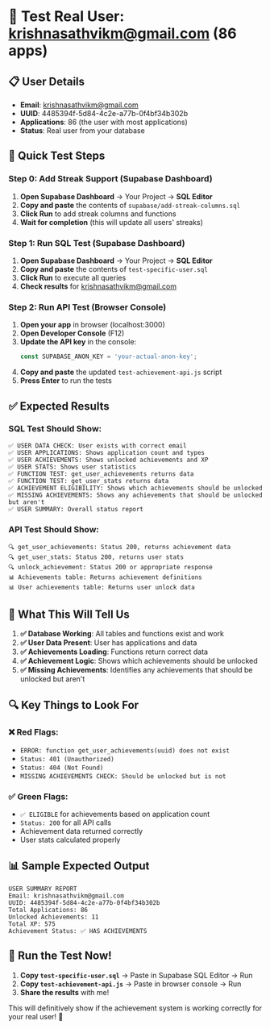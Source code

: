 # 🧪 Test Real User: krishnasathvikm@gmail.com (86 apps)

## 📋 **User Details**
- **Email**: krishnasathvikm@gmail.com  
- **UUID**: 4485394f-5d84-4c2e-a77b-0f4bf34b302b
- **Applications**: 86 (the user with most applications)
- **Status**: Real user from your database

## 🚀 **Quick Test Steps**

### **Step 0: Add Streak Support (Supabase Dashboard)**

1. **Open Supabase Dashboard** → Your Project → **SQL Editor**
2. **Copy and paste** the contents of `supabase/add-streak-columns.sql`
3. **Click Run** to add streak columns and functions
4. **Wait for completion** (this will update all users' streaks)

### **Step 1: Run SQL Test (Supabase Dashboard)**

1. **Open Supabase Dashboard** → Your Project → **SQL Editor**
2. **Copy and paste** the contents of `test-specific-user.sql`
3. **Click Run** to execute all queries
4. **Check results** for krishnasathvikm@gmail.com

### **Step 2: Run API Test (Browser Console)**

1. **Open your app** in browser (localhost:3000)
2. **Open Developer Console** (F12)
3. **Update the API key** in the console:
   ```javascript
   const SUPABASE_ANON_KEY = 'your-actual-anon-key';
   ```
4. **Copy and paste** the updated `test-achievement-api.js` script
5. **Press Enter** to run the tests

## ✅ **Expected Results**

### **SQL Test Should Show:**

```
✅ USER DATA CHECK: User exists with correct email
✅ USER APPLICATIONS: Shows application count and types
✅ USER ACHIEVEMENTS: Shows unlocked achievements and XP
✅ USER STATS: Shows user statistics
✅ FUNCTION TEST: get_user_achievements returns data
✅ FUNCTION TEST: get_user_stats returns data
✅ ACHIEVEMENT ELIGIBILITY: Shows which achievements should be unlocked
✅ MISSING ACHIEVEMENTS: Shows any achievements that should be unlocked but aren't
✅ USER SUMMARY: Overall status report
```

### **API Test Should Show:**

```
🔍 get_user_achievements: Status 200, returns achievement data
🔍 get_user_stats: Status 200, returns user stats
🔍 unlock_achievement: Status 200 or appropriate response
📊 Achievements table: Returns achievement definitions
📊 User achievements table: Returns user unlock data
```

## 🎯 **What This Will Tell Us**

1. **✅ Database Working**: All tables and functions exist and work
2. **✅ User Data Present**: User has applications and data
3. **✅ Achievements Loading**: Functions return correct data
4. **✅ Achievement Logic**: Shows which achievements should be unlocked
5. **✅ Missing Achievements**: Identifies any achievements that should be unlocked but aren't

## 🔍 **Key Things to Look For**

### **❌ Red Flags:**
- `ERROR: function get_user_achievements(uuid) does not exist`
- `Status: 401 (Unauthorized)`
- `Status: 404 (Not Found)`
- `MISSING ACHIEVEMENTS CHECK: Should be unlocked but is not`

### **✅ Green Flags:**
- `✅ ELIGIBLE` for achievements based on application count
- `Status: 200` for all API calls
- Achievement data returned correctly
- User stats calculated properly

## 📊 **Sample Expected Output**

```
USER SUMMARY REPORT
Email: krishnasathvikm@gmail.com
UUID: 4485394f-5d84-4c2e-a77b-0f4bf34b302b
Total Applications: 86
Unlocked Achievements: 11
Total XP: 575
Achievement Status: ✅ HAS ACHIEVEMENTS
```

## 🚀 **Run the Test Now!**

1. **Copy `test-specific-user.sql`** → Paste in Supabase SQL Editor → Run
2. **Copy `test-achievement-api.js`** → Paste in browser console → Run
3. **Share the results** with me!

This will definitively show if the achievement system is working correctly for your real user! 🎯
